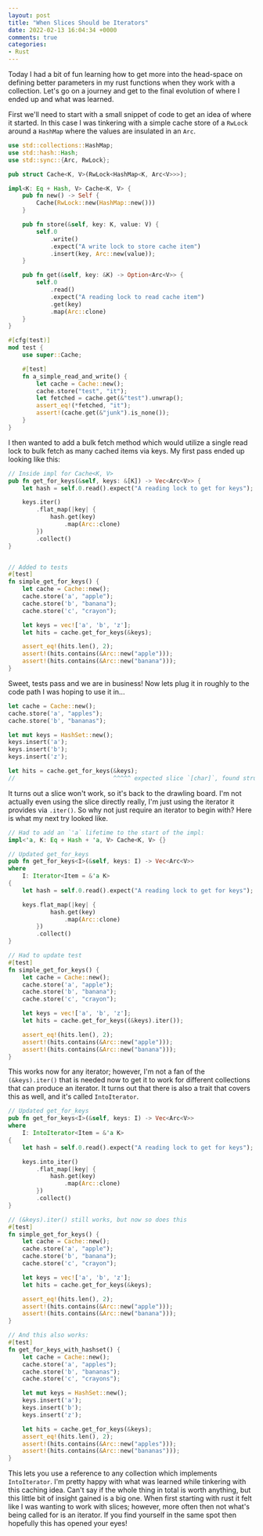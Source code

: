 ```yaml
---
layout: post
title: "When Slices Should be Iterators"
date: 2022-02-13 16:04:34 +0000
comments: true
categories:
- Rust
---
```


Today I had a bit of fun learning how to get more into the head-space on defining
better parameters in my rust functions when they work with a collection.  Let's
go on a journey and get to the final evolution of where I ended up and what was
learned.

<!-- more -->

First we'll need to start with a small snippet of code to get an idea of where
it started.  In this case I was tinkering with a simple cache store of a `RwLock`
around a `HashMap` where the values are insulated in an `Arc`.

```rust
use std::collections::HashMap;
use std::hash::Hash;
use std::sync::{Arc, RwLock};

pub struct Cache<K, V>(RwLock<HashMap<K, Arc<V>>>);

impl<K: Eq + Hash, V> Cache<K, V> {
    pub fn new() -> Self {
        Cache(RwLock::new(HashMap::new()))
    }

    pub fn store(&self, key: K, value: V) {
        self.0
            .write()
            .expect("A write lock to store cache item")
            .insert(key, Arc::new(value));
    }

    pub fn get(&self, key: &K) -> Option<Arc<V>> {
        self.0
            .read()
            .expect("A reading lock to read cache item")
            .get(key)
            .map(Arc::clone)
    }
}

#[cfg(test)]
mod test {
    use super::Cache;

    #[test]
    fn a_simple_read_and_write() {
        let cache = Cache::new();
        cache.store("test", "it");
        let fetched = cache.get(&"test").unwrap();
        assert_eq!(*fetched, "it");
        assert!(cache.get(&"junk").is_none());
    }
}
```

I then wanted to add a bulk fetch method which would utilize a single read lock
to bulk fetch as many cached items via keys.  My first pass ended up looking
like this:

```rust
// Inside impl for Cache<K, V>
pub fn get_for_keys(&self, keys: &[K]) -> Vec<Arc<V>> {
    let hash = self.0.read().expect("A reading lock to get for keys");

    keys.iter()
        .flat_map(|key| {
            hash.get(key)
                .map(Arc::clone)
        })
        .collect()
}


// Added to tests
#[test]
fn simple_get_for_keys() {
    let cache = Cache::new();
    cache.store('a', "apple");
    cache.store('b', "banana");
    cache.store('c', "crayon");

    let keys = vec!['a', 'b', 'z'];
    let hits = cache.get_for_keys(&keys);

    assert_eq!(hits.len(), 2);
    assert!(hits.contains(&Arc::new("apple")));
    assert!(hits.contains(&Arc::new("banana")));
}
```

Sweet, tests pass and we are in business!  Now lets plug it in roughly to the
code path I was hoping to use it in...

```rust
let cache = Cache::new();
cache.store('a', "apples");
cache.store('b', "bananas");

let mut keys = HashSet::new();
keys.insert('a');
keys.insert('b');
keys.insert('z');

let hits = cache.get_for_keys(&keys);
//                            ^^^^^ expected slice `[char]`, found struct `HashSet`
```

It turns out a slice won't work, so it's back to the drawling board.  I'm not
actually even using the slice directly really, I'm just using the iterator it
provides via `.iter()`.  So why not just require an iterator to begin with? Here
is what my next try looked like.

```rust
// Had to add an `'a` lifetime to the start of the impl:
impl<'a, K: Eq + Hash + 'a, V> Cache<K, V> {}

// Updated get_for_keys
pub fn get_for_keys<I>(&self, keys: I) -> Vec<Arc<V>>
where
    I: Iterator<Item = &'a K>
{
    let hash = self.0.read().expect("A reading lock to get for keys");

    keys.flat_map(|key| {
            hash.get(key)
                .map(Arc::clone)
        })
        .collect()
}

// Had to update test
#[test]
fn simple_get_for_keys() {
    let cache = Cache::new();
    cache.store('a', "apple");
    cache.store('b', "banana");
    cache.store('c', "crayon");

    let keys = vec!['a', 'b', 'z'];
    let hits = cache.get_for_keys((&keys).iter());

    assert_eq!(hits.len(), 2);
    assert!(hits.contains(&Arc::new("apple")));
    assert!(hits.contains(&Arc::new("banana")));
}
```

This works now for any iterator; however, I'm not a fan of the `(&keys).iter()`
that is needed now to get it to work for different collections that can produce
an iterator.  It turns out that there is also a trait that covers this as well,
and it's called `IntoIterator`.

```rust
// Updated get_for_keys
pub fn get_for_keys<I>(&self, keys: I) -> Vec<Arc<V>>
where
    I: IntoIterator<Item = &'a K>
{
    let hash = self.0.read().expect("A reading lock to get for keys");

    keys.into_iter()
        .flat_map(|key| {
            hash.get(key)
                .map(Arc::clone)
        })
        .collect()
}

// (&keys).iter() still works, but now so does this
#[test]
fn simple_get_for_keys() {
    let cache = Cache::new();
    cache.store('a', "apple");
    cache.store('b', "banana");
    cache.store('c', "crayon");

    let keys = vec!['a', 'b', 'z'];
    let hits = cache.get_for_keys(&keys);

    assert_eq!(hits.len(), 2);
    assert!(hits.contains(&Arc::new("apple")));
    assert!(hits.contains(&Arc::new("banana")));
}

// And this also works:
#[test]
fn get_for_keys_with_hashset() {
    let cache = Cache::new();
    cache.store('a', "apples");
    cache.store('b', "bananas");
    cache.store('c', "crayons");

    let mut keys = HashSet::new();
    keys.insert('a');
    keys.insert('b');
    keys.insert('z');

    let hits = cache.get_for_keys(&keys);
    assert_eq!(hits.len(), 2);
    assert!(hits.contains(&Arc::new("apples")));
    assert!(hits.contains(&Arc::new("bananas")));
}
```

This lets you use a reference to any collection which implements `IntoIterator`.
I'm pretty happy with what was learned while tinkering with this caching idea.
Can't say if the whole thing in total is worth anything, but this little bit of
insight gained is a big one.  When first starting with rust it felt like I was
wanting to work with slices; however, more often then not what's being called
for is an iterator.  If you find yourself in the same spot then hopefully this
has opened your eyes!
